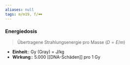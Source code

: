 ```yaml
---
aliases: null
tags: m/m19, f/🕶️
---
```

### Energiedosis
> Übertragene Strahlungsenergie pro Masse ($D = E/m$)
- **Einheit**:: Gy (Gray) = J/kg
- **Wirkung**:: 5.000 [[DNA-Schäden]] pro 1 Gy